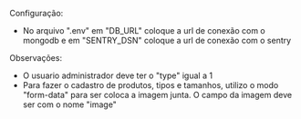 Configuração:

- No arquivo ".env" em "DB_URL" coloque a url de conexão com o mongodb e em
  "SENTRY_DSN" coloque a url de conexão com o sentry

Observações:

- O usuario administrador deve ter o "type" igual a 1
- Para fazer o cadastro de produtos, tipos e tamanhos, utilizo o modo "form-data"
  para ser coloca a imagem junta. O campo da imagem deve ser com o nome "image"
